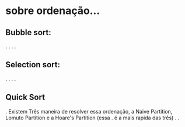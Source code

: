# sobre ordenação...

## Bubble sort:
.
.
.
.
## Selection sort:
.
.
.
.
## Quick Sort
. Existem Três maneira de resolver essa ordenação, a Naive Partition, Lomuto Partition e a Hoare's Partition (essa 
. é a mais rapida das três)
.
.